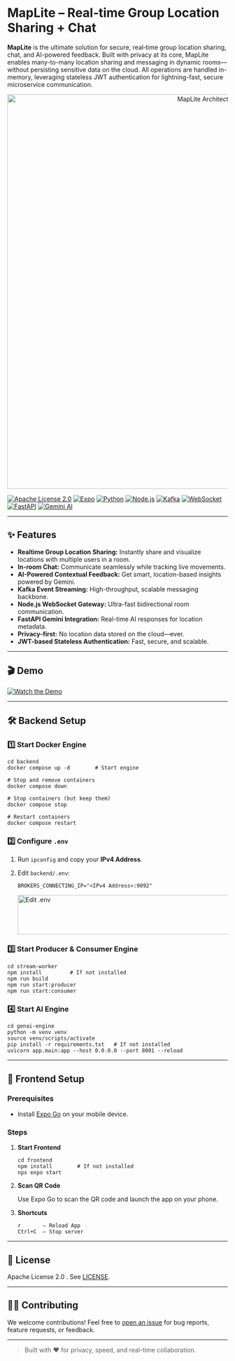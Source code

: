 # MapLite – Real‑time Group Location Sharing + Chat

**MapLite** is the ultimate solution for secure, real‑time group location sharing, chat, and AI-powered feedback. Built with privacy at its core, MapLite enables many-to-many location sharing and messaging in dynamic rooms—without persisting sensitive data on the cloud. All operations are handled in-memory, leveraging stateless JWT authentication for lightning-fast, secure microservice communication.

<p align="center">
<img width="900" alt="MapLite Architecture" src="https://github.com/user-attachments/assets/9d6f647c-e500-412a-85e1-abeca7d72778" />
</p>

[![Apache License 2.0](https://img.shields.io/badge/license-Apache%202.0-blue.svg)](LICENSE) [![Expo](https://img.shields.io/badge/Expo-Go-blue?logo=expo)](https://expo.dev/go)
[![Python](https://img.shields.io/badge/Python-3.10%2B-yellow?logo=python)](https://www.python.org/)
[![Node.js](https://img.shields.io/badge/Node.js-18%2B-green?logo=node.js)](https://nodejs.org/)
[![Kafka](https://img.shields.io/badge/Apache%20Kafka-Streaming-orange?logo=apache-kafka)](https://kafka.apache.org/)
[![WebSocket](https://img.shields.io/badge/WebSocket-Realtime-blue?logo=websocket)](https://developer.mozilla.org/en-US/docs/Web/API/WebSockets_API)
[![FastAPI](https://img.shields.io/badge/FastAPI-Python-green?logo=fastapi)](https://fastapi.tiangolo.com/)
[![Gemini AI](https://img.shields.io/badge/Gemini-AI-brightgreen?logo=googlecloud)](https://cloud.google.com/vertex-ai/docs/generative-ai/learn/models)

---

## ✨ Features

- **Realtime Group Location Sharing:** Instantly share and visualize locations with multiple users in a room.
- **In-room Chat:** Communicate seamlessly while tracking live movements.
- **AI-Powered Contextual Feedback:** Get smart, location-based insights powered by Gemini.
- **Kafka Event Streaming:** High-throughput, scalable messaging backbone.
- **Node.js WebSocket Gateway:** Ultra-fast bidirectional room communication.
- **FastAPI Gemini Integration:** Real-time AI responses for location metadata.
- **Privacy-first:** No location data stored on the cloud—ever.
- **JWT-based Stateless Authentication:** Fast, secure, and scalable.

---

## 🎬 Demo

[![Watch the Demo](https://img.shields.io/badge/Video-Demo-blue?logo=youtube)](https://github.com/user-attachments/assets/b77ac67f-c886-4195-ae79-71a7ed132dea)

---


## 🛠️ Backend Setup

### 1️⃣ Start Docker Engine

```shell
cd backend
docker compose up -d        # Start engine

# Stop and remove containers
docker compose down

# Stop containers (but keep them)
docker compose stop

# Restart containers
docker compose restart
```

### 2️⃣ Configure `.env`

1. Run `ipconfig` and copy your **IPv4 Address**.
2. Edit `backend/.env`:

    ```env
    BROKERS_CONNECTING_IP="<IPv4 Address>:9092"
    ```

    <img width="696" height="90" alt="Edit .env" src="https://github.com/user-attachments/assets/0ea3df1e-420b-4bad-a987-db574da8cfaa" />

### 3️⃣ Start Producer & Consumer Engine

```shell
cd stream-worker
npm install         # If not installed
npm run build
npm run start:producer
npm run start:consumer
```

### 4️⃣ Start AI Engine

```shell
cd genai-engine
python -m venv venv
source venv/scripts/activate
pip install -r requirements.txt   # If not installed
uvicorn app.main:app --host 0.0.0.0 --port 8001 --reload
```

---

## 🎨 Frontend Setup

### Prerequisites

- Install [Expo Go](https://expo.dev/go) on your mobile device.

### Steps

1. **Start Frontend**

    ```shell
    cd frontend
    npm install        # If not installed
    npx expo start
    ```

2. **Scan QR Code**

    Use Expo Go to scan the QR code and launch the app on your phone.

3. **Shortcuts**

    ```
    r       – Reload App
    Ctrl+C  – Stop server
    ```

---

## 📄 License

Apache License 2.0 . See [LICENSE](LICENSE).

---

## 🧑‍💻 Contributing

We welcome contributions! Feel free to [open an issue](https://github.com/Jibesh10101011/maplite/issues) for bug reports, feature requests, or feedback.

---

> Built with ❤️ for privacy, speed, and real-time collaboration.
